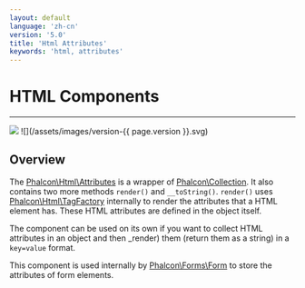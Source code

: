 ```yaml
---
layout: default
language: 'zh-cn'
version: '5.0'
title: 'Html Attributes'
keywords: 'html, attributes'
---
```


# HTML Components
- - -
![](/assets/images/document-status-stable-success.svg) ![](/assets/images/version-{{ page.version }}.svg)

## Overview
The [Phalcon\Html\Attributes][html-attributes] is a wrapper of [Phalcon\Collection](support-collection). It also contains two more methods `render()` and `__toString()`. `render()` uses [Phalcon\Html\TagFactory](html-tagfactory) internally to render the attributes that a HTML element has. These HTML attributes are defined in the object itself.

The component can be used on its own if you want to collect HTML attributes in an object and then _render) them (return them as a string) in a `key=value` format.

This component is used internally by [Phalcon\Forms\Form](forms) to store the attributes of form elements.

[html-attributes]: api/phalcon_html#html-attributes
